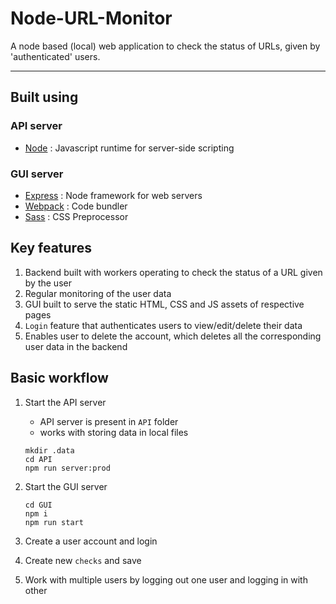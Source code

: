 # Node-URL-Monitor

A node based (local) web application to check the status of URLs, given by 'authenticated' users.

***********

## Built using

### API server
* [Node](https://nodejs.org/en/) : Javascript runtime for server-side scripting

### GUI server
* [Express](https://expressjs.com/) : Node framework for web servers
* [Webpack](https://webpack.js.org/) : Code bundler
* [Sass](https://sass-lang.com/) : CSS Preprocessor


## Key features
1. Backend built with workers operating to check the status of a URL given by the user
2. Regular monitoring of the user data
3. GUI built to serve the static HTML, CSS and JS assets of respective pages
4. `Login` feature that authenticates users to view/edit/delete their data
5. Enables user to delete the account, which deletes all the corresponding user data in the backend

## Basic workflow
1. Start the API server
	* API server is present in `API` folder
	* works with storing data in local files

	```
	mkdir .data
	cd API
	npm run server:prod
	```

2. Start the GUI server
	
	```
	cd GUI
	npm i
	npm run start
	```

3. Create a user account and login
4. Create new `checks` and save
5. Work with multiple users by logging out one user and logging in with other